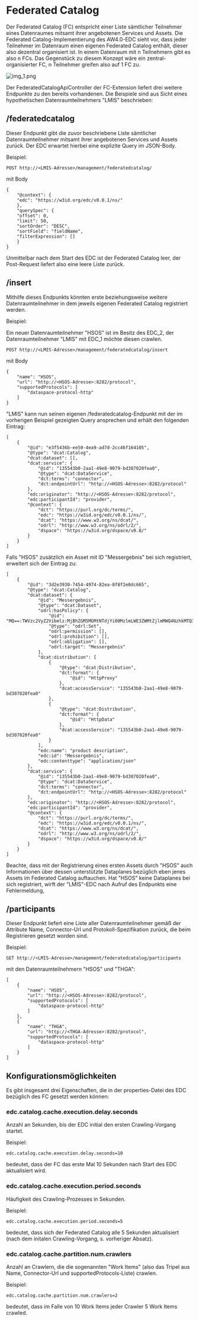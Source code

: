 # Federated Catalog

Der Federated Catalog (FC) entspricht einer Liste sämtlicher Teilnehmer eines Datenraumes mitsamt ihrer angebotenen Services und Assets. Die Federated Catalog-Implementierung des AW4.0-EDC
sieht vor, dass jeder Teilnehmer im Datenraum einen eigenen Federated Catalog enthält, dieser also dezentral organisiert ist. In einem Datenraum mit n Teilnehmern gibt es also
n FCs. Das Gegenstück zu diesem Konzept wäre ein zentral-organisierter FC, n Teilnehmer greifen also auf 1 FC zu.

![img_1.png](fc.png)

Der FederatedCatalogApiController der FC-Extension liefert drei weitere Endpunkte zu den bereits vorhandenen. Die Beispiele sind aus Sicht eines hypothetischen Datenraumteilnehmers "LMIS" beschrieben:

## /federatedcatalog

Dieser Endpunkt gibt die zuvor beschriebene Liste sämtlicher Datenraumteilnehmer mitsamt ihrer angebotenen Services und Assets zurück. Der EDC erwartet hierbei eine explizite Query im JSON-Body.

Beispiel:

````
POST http://<LMIS-Adresse>/management/federatedcatalog/
````
mit Body
````
{
    "@context": {
    "edc": "https://w3id.org/edc/v0.0.1/ns/"
    },
    "querySpec": {
    "offset": 0,
    "limit": 50,
    "sortOrder": "DESC",
    "sortField": "fieldName",
    "filterExpression": []
    }
}
````
Unmittelbar nach dem Start des EDC ist der Federated Catalog leer, der Post-Request liefert also eine leere Liste zurück.
## /insert

Mithilfe dieses Endpunkts könnten erste beziehungsweise weitere Datenraumteilnehmer in dem jeweils eigenen Federated Catalog registriert werden.

Beispiel:

Ein neuer Datenraumteilnehmer "HSOS" ist im Besitz des EDC_2, der Datenraumteilnehmer "LMIS" mit EDC_1 möchte diesen crawlen.


````
POST http://<LMIS-Adresse>/management/federatedcatalog/insert
````
mit Body

````
{
    "name": "HSOS",
    "url": "http://<HSOS-Adresse>:8282/protocol",
    "supportedProtocols": [
        "dataspace-protocol-http"
    ]
}
````

"LMIS" kann nun seinen eigenen /federatedcatalog-Endpunkt mit der im vorherigen Beispiel gezeigten Query ansprechen und erhält den folgenden Eintrag:

````
[
    {
        "@id": "e3f5436b-ee50-4ea9-ad7d-2cc46f164105",
        "@type": "dcat:Catalog",
        "dcat:dataset": [],
        "dcat:service": {
            "@id": "135543b0-2aa1-49e8-9079-bd307020fea0",
            "@type": "dcat:DataService",
            "dct:terms": "connector",
            "dct:endpointUrl": "http://<HSOS-Adresse>:8282/protocol"
        },
        "edc:originator": "http://<HSOS-Adresse>:8282/protocol",
        "edc:participantId": "provider",
        "@context": {
            "dct": "https://purl.org/dc/terms/",
            "edc": "https://w3id.org/edc/v0.0.1/ns/",
            "dcat": "https://www.w3.org/ns/dcat/",
            "odrl": "http://www.w3.org/ns/odrl/2/",
            "dspace": "https://w3id.org/dspace/v0.8/"
        }
    }
]
````

Falls "HSOS" zusätzlich ein Asset mit ID "Messergebnis" bei sich registriert, erweitert sich der Eintrag zu:

````
[
    {
        "@id": "3d2e3930-7454-4974-82ea-8f8f2e0dc665",
        "@type": "dcat:Catalog",
        "dcat:dataset": {
            "@id": "Messergebnis",
            "@type": "dcat:Dataset",
            "odrl:hasPolicy": {
                "@id": "MQ==:TWVzc2VyZ2Vibmlz:MjBhZGM5MGMtNTdjYi00MzlmLWE3ZWMtZjlmMWQ4NzhkMTQ3",
                "@type": "odrl:Set",
                "odrl:permission": [],
                "odrl:prohibition": [],
                "odrl:obligation": [],
                "odrl:target": "Messergebnis"
            },
            "dcat:distribution": [
                {
                    "@type": "dcat:Distribution",
                    "dct:format": {
                        "@id": "HttpProxy"
                    },
                    "dcat:accessService": "135543b0-2aa1-49e8-9079-bd307020fea0"
                },
                {
                    "@type": "dcat:Distribution",
                    "dct:format": {
                        "@id": "HttpData"
                    },
                    "dcat:accessService": "135543b0-2aa1-49e8-9079-bd307020fea0"
                }
            ],
            "edc:name": "product description",
            "edc:id": "Messergebnis",
            "edc:contenttype": "application/json"
        },
        "dcat:service": {
            "@id": "135543b0-2aa1-49e8-9079-bd307020fea0",
            "@type": "dcat:DataService",
            "dct:terms": "connector",
            "dct:endpointUrl": "http://<HSOS-Adresse>:8282/protocol"
        },
        "edc:originator": "http://<HSOS-Adresse>:8282/protocol",
        "edc:participantId": "provider",
        "@context": {
            "dct": "https://purl.org/dc/terms/",
            "edc": "https://w3id.org/edc/v0.0.1/ns/",
            "dcat": "https://www.w3.org/ns/dcat/",
            "odrl": "http://www.w3.org/ns/odrl/2/",
            "dspace": "https://w3id.org/dspace/v0.8/"
        }
    }
]
````
Beachte, dass mit der Registrierung eines ersten Assets durch "HSOS" auch Informationen über dessen unterstützte Dataplanes bezüglich eben jenes Assets im Federated Catalog auftauchen. Hat "HSOS" keine Dataplanes bei sich registriert, wirft der "LMIS"-EDC nach Aufruf des Endpunkts eine Fehlermeldung,
## /participants

Dieser Endpunkt liefert eine Liste aller Datenraumteilnehmer gemäß der Attribute Name, Connector-Url und Protokoll-Spezifikation zurück, die beim Registrieren gesetzt worden sind.

Beispiel:

````
GET http://<LMIS-Adresse>/management/federatedcatalog/participants
````
mit den Datenraumteilnehmern "HSOS" und "THGA":

````
[
    {
        "name": "HSOS",
        "url": "http://<HSOS-Adresse>:8282/protocol",
        "supportedProtocols": [
            "dataspace-protocol-http"
        ]
    },
    {
        "name": "THGA",
        "url": "http://<THGA-Adresse>:8282/protocol",
        "supportedProtocols": [
            "dataspace-protocol-http"
        ]
    }
]
````

## Konfigurationsmöglichkeiten

Es gibt insgesamt drei Eigenschaften, die in der properties-Datei des EDC bezüglich des FC gesetzt werden können:

### edc.catalog.cache.execution.delay.seconds

Anzahl an Sekunden, bis der EDC initial den ersten Crawling-Vorgang startet.

Beispiel:

````
edc.catalog.cache.execution.delay.seconds=10
````

bedeutet, dass der FC das erste Mal 10 Sekunden nach Start des EDC aktualisiert wird.

### edc.catalog.cache.execution.period.seconds

Häufigkeit des Crawling-Prozesses in Sekunden.

Beispiel:
````
edc.catalog.cache.execution.period.seconds=5
````
bedeutet, dass sich der Federated Catalog alle 5 Sekunden aktualisiert (nach dem initalen Crawling-Vorgang, s. vorheriger Absatz).

### edc.catalog.cache.partition.num.crawlers

Anzahl an Crawlern, die die sogenannten "Work Items" (also das Tripel aus Name, Connector-Url und supportedProtocols-Liste) crawlen.

Beispiel:
````
edc.catalog.cache.partition.num.crawlers=2
````
bedeutet, dass im Falle von 10 Work Items jeder Crawler 5 Work Items crawled.
